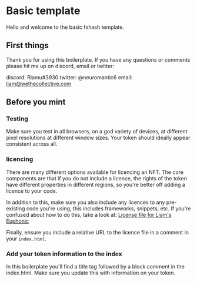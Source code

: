 # Basic template

Hello and welcome to the basic fxhash template.

## First things

Thank you for using this boilerplate. If you have any questions or comments please hit me up on discord, email or twitter:

discord: Riamu#3930
twitter: @neuromantic6
email: liam@wethecollective.com

## Before you mint

### Testing

Make sure you test in all browsers, on a god variety of devices, at different pixel resolutions at different window sizes. Your token should ideally appear consistent across all.

### licencing

There are many different options available for licencing an NFT. The core components are that if you do not include a licence, the rights of the token have different properties in different regions, so you're better off adding a licence to your code.

In addition to this, make sure you also include any licences to any pre-existing code you're using, this includes frameworks, snippets, etc. If you're confused about how to do this, take a look at:
[License file for Liam's Euphonic](https://gateway.fxhash2.xyz/ipfs/QmTCxyKXsgLWyVHwneQpwgVNrPqXdd1Aet5nH6dhCgXV8X/license.md)

Finally, ensure you include a relative URL to the licence file in a comment in your `index.html`.

### Add your token information to the index

In this boilerplate you'll find a title tag followed by a block comment in the index.html. Make sure you update this with information on your token.